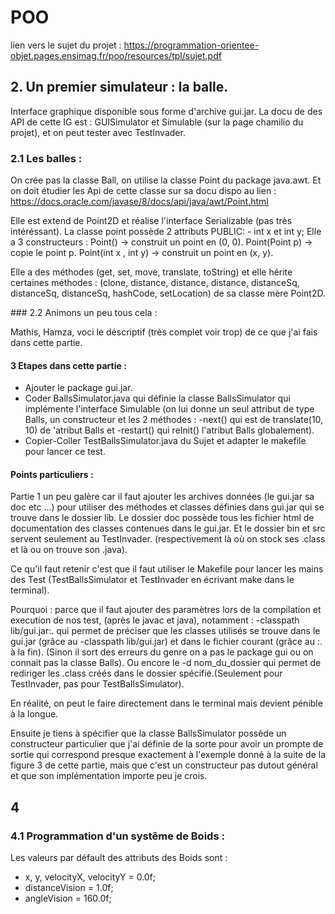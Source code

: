 # POO
lien vers le sujet du projet : https://programmation-orientee-objet.pages.ensimag.fr/poo/resources/tpl/sujet.pdf

## 2. Un premier simulateur : la balle.
Interface graphique disponible sous forme d'archive gui.jar. La docu de des API de cette IG est : GUISimulator et Simulable (sur la page chamilio du projet), et on peut tester avec TestInvader.

### 2.1 Les balles :
On crée pas la classe Ball, on utilise la classe Point du package java.awt. Et on doit étudier les Api de cette classe sur sa docu dispo au lien : https://docs.oracle.com/javase/8/docs/api/java/awt/Point.html 

Elle est extend de Point2D et réalise l'interface Serializable (pas très intéréssant).
La classe point possède 2 attributs PUBLIC: - int x et int y;
Elle a 3 constructeurs : Point() -> construit un point en (0, 0).
                         Point(Point p) -> copie le point p.
                         Point(int x , int y) -> construit un point en (x, y).


Elle a des méthodes (get, set, move, translate, toString) et elle hérite certaines méthodes : (clone, distance, distance, distance, distanceSq, distanceSq, distanceSq, hashCode, setLocation) de sa classe mère Point2D.

### 2.2 Animons un peu tous cela :

Mathis, Hamza, voci le déscriptif (très complet voir trop) de ce que j'ai fais dans cette partie.

#### 3 Etapes dans cette partie : 
- Ajouter le package gui.jar.
- Coder BallsSimulator.java qui définie la classe BallsSimulator qui implémente l'interface Simulable (on lui donne un seul attribut de type Balls, un constructeur et les 2 méthodes : -next() qui est  de translate(10, 10) de 'atribut Balls  et -restart() qui reInit() l'atribut Balls globalement).
- Copier-Coller TestBallsSimulator.java du Sujet et adapter le makefile pour lancer ce test.

#### Points particuliers :

Partie 1 un peu galère car il faut ajouter les archives données (le gui.jar sa doc etc ...) pour utiliser des méthodes et classes définies dans gui.jar qui se trouve dans le dossier lib. Le dossier doc possède tous les fichier   html de documentation des classes contenues dans le gui.jar. Et le dossier bin et src servent seulement au TestInvader. (respectivement là où on stock ses .class et là ou on trouve son .java).

Ce qu'il faut retenir c'est que il faut utiliser le Makefile pour lancer les mains des Test (TestBallsSimulator et TestInvader en écrivant make dans le terminal). 

Pourquoi : parce que il faut ajouter des paramètres lors de la compilation et execution de nos test, (après le javac et java), notamment : -classpath lib/gui.jar:. qui permet de préciser que les classes utilisés se trouve dans le gui.jar (grâce au -classpath lib/gui.jar) et dans le fichier courant (grâce au :. à la fin). (Sinon il sort des erreurs du genre on a pas le package gui ou on connait pas la classe Balls). Ou encore le -d nom_du_dossier qui permet de rediriger les .class créés dans le dossier spécifié.(Seulement pour TestInvader, pas pour TestBallsSimulator). 

En réalité, on peut le faire directement dans le terminal mais devient pénible à la longue.

Ensuite je tiens à spécifier que la classe BallsSimulator possède un constructeur particulier que j'ai définie de la sorte pour avoir un prompte de sortie qui correspond presque exactement à l'exemple donné à la suite de la figure 3 de cette partie, mais que c'est un constructeur pas dutout général et que son implémentation importe peu je crois.

## 4

### 4.1 Programmation d'un systême de Boids :
Les valeurs par défault des attributs des Boids sont :
- x, y, velocityX, velocityY = 0.0f;
- distanceVision = 1.0f;
- angleVision = 160.0f;